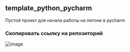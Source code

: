 ## template_python_pycharm
Пустой проект для начала работы на питоне в pycharm

### Скопировать ссылку на репозиторий
![image](https://github.com/ekviro/template_python_pycharm/assets/46021781/0ad73db2-d3c4-4e60-b861-8bb1b5ca6082)

### 


